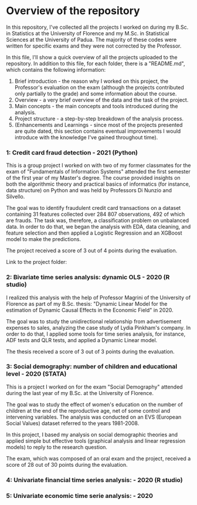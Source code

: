 # Overview of the repository
In this repository, I've collected all the projects I worked on during my B.Sc. in Statistics at the University of Florence and my M.Sc. in Statistical Sciences at the University of Padua. 
The majority of these codes were written for specific exams and they were not corrected by the Professor. 

In this file, I'll show a quick overview of all the projects uploaded to the repository. In addition to this file, for each folder, there is a "README.md", which contains the following information:
1. Brief introduction - the reason why I worked on this project, the Professor's evaluation on the exam (although the projects contributed only partially to the grade) and some information about the course.
2. Overview - a very brief overview of the data and the task of the project.
3. Main concepts - the main concepts and tools introduced during the analysis.
4. Project structure - a step-by-step breakdown of the analysis process.
5. (Enhancements and Learnings - since most of the projects presented are quite dated, this section contains eventual improvements I would introduce with the knowledge I've gained throughout time).

### 1: Credit card fraud detection - 2021 (Python)
This is a group project I worked on with two of my former classmates for the exam of "Fundamentals of Information Systems" attended the first semester of the first year of my Master's degree. The course provided insights on both the algorithmic theory and practical basics of informatics (for instance, data structure) on Python and was held by Professors Di Nunzio and Silvello.

The goal was to identify fraudulent credit card transactions on a dataset containing 31 features collected over 284 807 observations, 492 of which are frauds. The task was, therefore, a classification problem on unbalanced data. In order to do that, we began the analysis with EDA, data cleaning, and feature selection and then applied a Logistic Regression and an XGBoost model to make the predictions.

The project received a score of 3 out of 4 points during the evaluation.

Link to the project folder: 

### 2: Bivariate time series analysis: dynamic OLS - 2020 (R studio)
I realized this analysis with the help of Professor Magrini of the University of Florence as part of my B.Sc. thesis: "Dynamic Linear Model for the estimation of Dynamic Causal Effects in the Economic Field" in 2020.

The goal was to study the unidirectional relationship from advertisement expenses to sales, analyzing the case study of Lydia Pinkham's company. 
In order to do that, I applied some tools for time series analysis, for instance, ADF tests and QLR tests, and applied a Dynamic Linear model.

The thesis received a score of 3 out of 3 points during the evaluation.

### 3: Social demography: number of children and educational level - 2020 (STATA)
This is a project I worked on for the exam "Social Demography" attended during the last year of my B.Sc. at the University of Florence.

The goal was to study the effect of women's education on the number of children at the end of the reproductive age, net of some control and intervening variables. The analysis was conducted on an EVS (European Social Values) dataset referred to the years 1981-2008.

In this project, I based my analysis on social demographic theories and applied simple but effective tools (graphical analysis and linear regression models) to reply to the research question.

The exam, which was composed of an oral exam and the project, received a score of 28 out of 30 points during the evaluation.

### 4: Univariate financial time series analysis: - 2020 (R studio)


### 5: Univariate economic time serie analysis: - 2020
